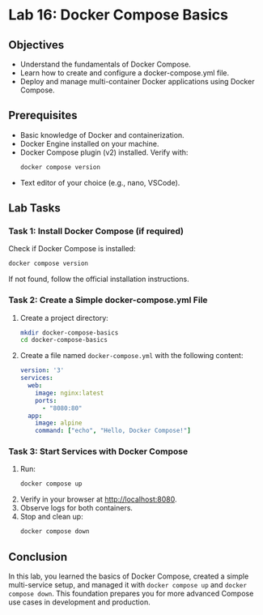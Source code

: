 # Lab 16: Docker Compose Basics

## Objectives
- Understand the fundamentals of Docker Compose.
- Learn how to create and configure a docker-compose.yml file.
- Deploy and manage multi-container Docker applications using Docker Compose.

## Prerequisites
- Basic knowledge of Docker and containerization.
- Docker Engine installed on your machine.
- Docker Compose plugin (v2) installed. Verify with:
  ```bash
  docker compose version
  ```
- Text editor of your choice (e.g., nano, VSCode).

## Lab Tasks

### Task 1: Install Docker Compose (if required)
Check if Docker Compose is installed:
```bash
docker compose version
```
If not found, follow the official installation instructions.

### Task 2: Create a Simple docker-compose.yml File
1. Create a project directory:
   ```bash
   mkdir docker-compose-basics
   cd docker-compose-basics
   ```
2. Create a file named `docker-compose.yml` with the following content:
   ```yaml
   version: '3'
   services:
     web:
       image: nginx:latest
       ports:
         - "8080:80"
     app:
       image: alpine
       command: ["echo", "Hello, Docker Compose!"]
   ```

### Task 3: Start Services with Docker Compose
1. Run:
   ```bash
   docker compose up
   ```
2. Verify in your browser at [http://localhost:8080](http://localhost:8080).
3. Observe logs for both containers.
4. Stop and clean up:
   ```bash
   docker compose down
   ```

## Conclusion
In this lab, you learned the basics of Docker Compose, created a simple multi-service setup, and managed it with `docker compose up` and `docker compose down`. This foundation prepares you for more advanced Compose use cases in development and production.
